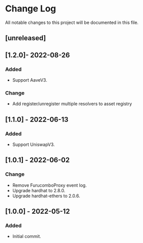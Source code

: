 # Change Log

All notable changes to this project will be documented in this file.

## [unreleased]

## [1.2.0]- 2022-08-26

### Added

- Support AaveV3.

### Change

- Add register/unregister multiple resolvers to asset registry

## [1.1.0] - 2022-06-13

### Added

- Support UniswapV3.

## [1.0.1] - 2022-06-02

### Change

- Remove FurucomboProxy event log.
- Upgrade hardhat to 2.8.0.
- Upgrade hardhat-ethers to 2.0.6.

## [1.0.0] - 2022-05-12

### Added

- Initial commit.
